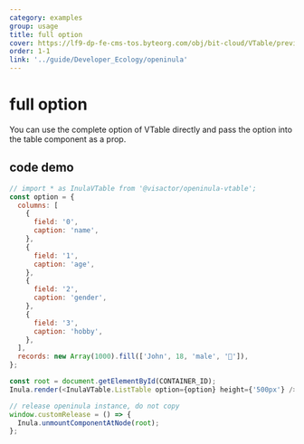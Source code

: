 ```yaml
---
category: examples
group: usage
title: full option
cover: https://lf9-dp-fe-cms-tos.byteorg.com/obj/bit-cloud/VTable/preview/react-default-new.png
order: 1-1
link: '../guide/Developer_Ecology/openinula'
---
```


# full option

You can use the complete option of VTable directly and pass the option into the table component as a prop.

## code demo
```javascript livedemo template=vtable-openinula
// import * as InulaVTable from '@visactor/openinula-vtable';
const option = {
  columns: [
    {
      field: '0',
      caption: 'name',
    },
    {
      field: '1',
      caption: 'age',
    },
    {
      field: '2',
      caption: 'gender',
    },
    {
      field: '3',
      caption: 'hobby',
    },
  ],
  records: new Array(1000).fill(['John', 18, 'male', '🏀']),
};

const root = document.getElementById(CONTAINER_ID);
Inula.render(<InulaVTable.ListTable option={option} height={'500px'} />, root);

// release openinula instance, do not copy
window.customRelease = () => {
  Inula.unmountComponentAtNode(root);
};
```